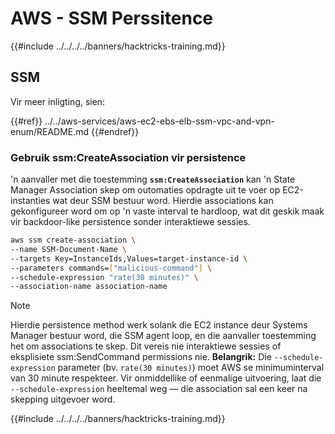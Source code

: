 # AWS - SSM Perssitence

{{#include ../../../../banners/hacktricks-training.md}}

## SSM

Vir meer inligting, sien:

{{#ref}}
../../aws-services/aws-ec2-ebs-elb-ssm-vpc-and-vpn-enum/README.md
{{#endref}}

### Gebruik ssm:CreateAssociation vir persistence

'n aanvaller met die toestemming **`ssm:CreateAssociation`** kan 'n State Manager Association skep om outomaties opdragte uit te voer op EC2-instanties wat deur SSM bestuur word. Hierdie associations kan gekonfigureer word om op 'n vaste interval te hardloop, wat dit geskik maak vir backdoor-like persistence sonder interaktiewe sessies.
```bash
aws ssm create-association \
--name SSM-Document-Name \
--targets Key=InstanceIds,Values=target-instance-id \
--parameters commands=["malicious-command"] \
--schedule-expression "rate(30 minutes)" \
--association-name association-name
```
> [!NOTE]
> Hierdie persistence method werk solank die EC2 instance deur Systems Manager bestuur word, die SSM agent loop, en die aanvaller toestemming het om associations te skep. Dit vereis nie interaktiewe sessies of eksplisiete ssm:SendCommand permissions nie. **Belangrik:** Die `--schedule-expression` parameter (bv. `rate(30 minutes)`) moet AWS se minimuminterval van 30 minute respekteer. Vir onmiddellike of eenmalige uitvoering, laat die `--schedule-expression` heeltemal weg — die association sal een keer na skepping uitgevoer word.

{{#include ../../../../banners/hacktricks-training.md}}
